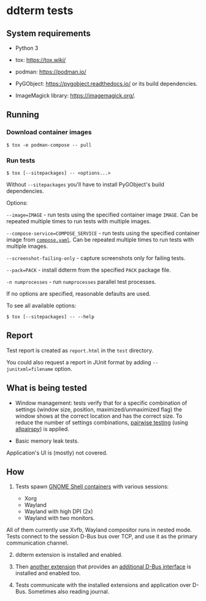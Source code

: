# ddterm tests

## System requirements

* Python 3

* tox: <https://tox.wiki/>

* podman: <https://podman.io/>

* PyGObject: <https://pygobject.readthedocs.io/> or its build dependencies.

* ImageMagick library: <https://imagemagick.org/>.

## Running

### Download container images

    $ tox -e podman-compose -- pull

### Run tests

    $ tox [--sitepackages] -- <options...>

Without `--sitepackages` you'll have to install PyGObject's build dependencies.

Options:

`--image=IMAGE` - run tests using the specified container image `IMAGE`. Can
be repeated multiple times to run tests with multiple images.

`--compose-service=COMPOSE_SERVICE` - run tests using the specified container
image from [`compose.yaml`]. Can be repeated multiple times to run tests
with multiple images.

`--screenshot-failing-only` - capture screenshots only for failing tests.

`--pack=PACK` - install ddterm from the specified `PACK` package file.

`-n numprocesses` - run `numprocesses` parallel test processes.

If no options are specified, reasonable defaults are used.

To see all available options:

    $ tox [--sitepackages] -- --help

## Report

Test report is created as `report.html` in the `test` directory.

You could also request a report in JUnit format by adding
`--junitxml=filename` option.

## What is being tested

* Window management: tests verify that for a specific combination of settings
(window size, position, maximized/unmaximized flag) the window shows at the
correct location and has the correct size. To reduce the number of settings
combinations, [pairwise testing] (using [allpairspy]) is applied.

* Basic memory leak tests.

Application's UI is (mostly) not covered.

## How

1. Tests spawn [GNOME Shell containers] with various sessions:

    * Xorg
    * Wayland
    * Wayland with high DPI (2x)
    * Wayland with two monitors.

All of them currently use Xvfb, Wayland compositor runs in nested mode. Tests
connect to the session D-Bus bus over TCP, and use it as the primary
communication channel.

2. ddterm extension is installed and enabled.

3. Then [another extension](/test/extension/extension.js) that provides an
[additional D-Bus interface](/test/extension/com.github.amezin.ddterm.ExtensionTest.xml)
is installed and enabled too.

4. Tests communicate with the installed extensions and application over D-Bus.
Sometimes also reading journal.

[pairwise testing]: https://www.pairwise.org/
[allpairspy]: https://github.com/thombashi/allpairspy
[GNOME Shell containers]: https://github.com/ddterm/gnome-shell-pod
[`compose.yaml`]: /test/compose.yaml
